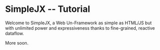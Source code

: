 # SimpleJX -- Tutorial
Welcome to SimpleJX, a Web Un-Framework as simple as HTML/JS but with unlimited power and expressiveness thanks to fine-grained, reactive dataflow. 


More soon.



